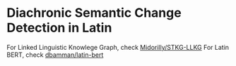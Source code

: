 # Diachronic Semantic Change Detection in Latin

For Linked Linguistic Knowlege Graph, check [Midorilly/STKG-LLKG](https://github.com/Midorilly/STKG-LLKG)
For Latin BERT, check [dbamman/latin-bert](https://github.com/dbamman/latin-bert)